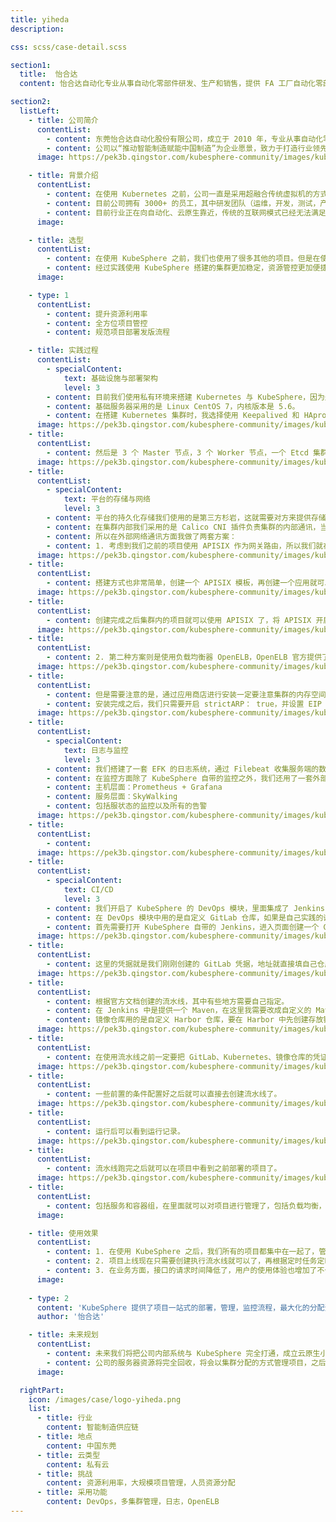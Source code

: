 ```yaml
---
title: yiheda
description:

css: scss/case-detail.scss

section1:
  title:  怡合达
  content: 怡合达自动化专业从事自动化零部件研发、生产和销售，提供 FA 工厂自动化零部件一站式供应。

section2:
  listLeft:
    - title: 公司简介
      contentList:
        - content: 东莞怡合达自动化股份有限公司，成立于 2010 年，专业从事自动化零部件研发、生产和销售，提供 FA 工厂自动化零部件一站式供应。公司深耕自动化设备行业，基于应用场景对自动化设备零部件进行标准化设计和分类选型，通过标准设定、产品开发、供应链管理、平台化运营，以信息和数字化为驱动，致力于为自动化设备行业提供高品质、低成本、短交期的自动化零部件产品。
        - content: 公司以“推动智能制造赋能中国制造”为企业愿景，致力于打造行业领先的 FA 工厂自动化零部件一站式供应商。公司以平台化为支撑，以信息和数字化为驱动，充分整合社会资源，链接自动化设备行业上下游资源，以标准设定和产品开发为起点，遵循“产品供给一平台整合一生态驱动”的发展路径，逐渐提高自动化设备中零部件标准化、模块化、组件化的覆盖比例，提升自动化设备供给效率，降低综合成本，最终推动自动化行业的技术进步。
      image: https://pek3b.qingstor.com/kubesphere-community/images/kubesphere-yiheda-1.png

    - title: 背景介绍
      contentList:
        - content: 在使用 Kubernetes 之前，公司一直是采用超融合传统虚拟机的方式来部署上线项目，这就导致公司资源浪费非常严重，每年单单在服务器的开销就大大增加。项目在上线的过程中出错的几率非常大，并且难以排查，没有一套规范的流程，需要开发人员手动部署，导致人员消耗非常严重。
        - content: 目前公司拥有 3000+ 的员工，其中研发团队（运维，开发，测试，产品等）超过 200 人，在苏州，湖北都有研发团队。
        - content: 目前行业正在向自动化、云原生靠近，传统的互联网模式已经无法满足大公司的业务需求了，为了让开发人员将更多的精力放在业务上，自动化部署、项目的全方位监控就变得越来越重要。目前公司云原生是刚刚起步，很多东西需要去探索发现，所以技术上有很多欠缺，需要非常细致地理解各个组件的运行原理和模式。
      image: 

    - title: 选型
      contentList:
        - content: 在使用 KubeSphere 之前，我们也使用了很多其他的项目。但是在使用过程中发现，其他工具的功能并不是很完善，遇到问题很难排查，社区也不是很活跃，这就导致我们的使用成本和维护成本大大增加。
        - content: 经过实践使用 KubeSphere 搭建的集群更加稳定，资源管控更加便捷，与同类云原生产品相比，KubeSphere 几乎实现了我们在生产环境会用到的所有功能。于是我们就开始在测试环境搭建并使用，随后慢慢地向生产环境迁移。目前我们公司有三分之一的项目已经迁移到 KubeSphere 平台上，并且回收了之前的旧服务器，大大提高了资源使用率。
      image: 

    - type: 1
      contentList:
        - content: 提升资源利用率
        - content: 全方位项目管控
        - content: 规范项目部署发版流程

    - title: 实践过程
      contentList:
        - specialContent:
            text: 基础设施与部署架构
            level: 3
        - content: 目前我们使用私有环境来搭建 Kubernetes 与 KubeSphere，因为是在我们内部使用，所以不考虑在云上进行搭建。
        - content: 基础服务器采用的是 Linux CentOS 7，内核版本是 5.6。
        - content: 在搭建 Kubernetes 集群时，我选择使用 Keepalived 和 HAproxy 创建高可用 Kubernetes 集群，其中包括两个负载均衡入口。
      image: https://pek3b.qingstor.com/kubesphere-community/images/kubesphere-yiheda-2.png
    - title:
      contentList:
        - content: 然后是 3 个 Master 节点，3 个 Worker 节点，一个 Etcd 集群，因为是多集群，我会为公司每个项目创建一个集群，所以我们单个集群分配的资源不是很多，当资源不够使用时需要进行申请。
      image: https://pek3b.qingstor.com/kubesphere-community/images/kubesphere-yiheda-3.png
    - title:
      contentList:
        - specialContent:
            text: 平台的存储与网络
            level: 3
        - content: 平台的持久化存储我们使用的是第三方杉岩，这就需要对方来提供存储卷和创建存储系统空间，所以在这里就不做过多介绍。大家也可以使用开源的存储插件来做，KubeSphere 文档中提到了很多开源存储插件，使用起来也非常的方便。
        - content: 在集群内部我们采用的是 Calico CNI 插件负责集群的内部通讯，当我们的服务部署至 Kubernetes 集群时会产生一个内部访问地址，这个地址在我们集群内是可以 ping 通和访问的，但外部无法访问。
        - content: 所以在外部网络通讯方面我做了两套方案：
        - content: 1. 考虑到我们之前的项目使用 APISIX 作为网关路由，所以我们就在集群内搭建了 APISIX：
      image: https://pek3b.qingstor.com/kubesphere-community/images/kubesphere-yiheda-4.png
    - title:
      contentList:
        - content: 搭建方式也非常简单，创建一个 APISIX 模板，再创建一个应用就可以了：
      image: https://pek3b.qingstor.com/kubesphere-community/images/kubesphere-yiheda-5.png
    - title:
      contentList:
        - content: 创建完成之后集群内的项目就可以使用 APISIX 了，将 APISIX 开启对外访问，作为集群的唯一入口，接下来在服务中创建路由，就会在 APISIX 中自动生成一条路由规则与上游服务：
      image: https://pek3b.qingstor.com/kubesphere-community/images/kubesphere-yiheda-6.png
    - title:
      contentList:
        - content: 2. 第二种方案则是使用负载均衡器 OpenELB，OpenELB 官方提供了三种模式，我们选用的是 Layer2 模式，因为 BGP 和 VIP 需要机器的支持，就暂时没有搭建，后续会考虑改用另外两种模式对外访问。
      image: https://pek3b.qingstor.com/kubesphere-community/images/kubesphere-yiheda-7.png
    - title:
      contentList:
        - content: 但是需要注意的是，通过应用商店进行安装一定要注意集群的内存空间是否充足，否则会导致集群监控组件异常。
        - content: 安装完成之后，我们只需要开启 strictARP： true，并设置 EIP 池就可以了，然后我们在部署服务时加上注解。将 type 改为 LoadBalance，就会在我们的 IP 池中获取一个对外访问的 IP 分配给服务进行对外访问了。
      image: https://pek3b.qingstor.com/kubesphere-community/images/kubesphere-yiheda-code.png
    - title:
      contentList:
        - specialContent:
            text: 日志与监控
            level: 3
        - content: 我们搭建了一套 EFK 的日志系统，通过 Filebeat 收集服务端的数据，再通过 Kafka 发送到 es 中，然后通过 Kibana 查询日志数据，另外我们增加了一套 SkyWalking，它会给我们生成一个链路 ID，这样我们就可以根据这个链路 ID 直接查找当前请求下的所有日志。
        - content: 在监控方面除了 KubeSphere 自带的监控之外，我们还用了一套外部的监控系统：
        - content: 主机层面：Prometheus + Grafana
        - content: 服务层面：SkyWalking
        - content: 包括服状态的监控以及所有的告警
      image: https://pek3b.qingstor.com/kubesphere-community/images/kubesphere-yiheda-8.png
    - title:
      contentList:
        - content: 
      image: https://pek3b.qingstor.com/kubesphere-community/images/kubesphere-yiheda-9.png
    - title:
      contentList:
        - specialContent:
            text: CI/CD
            level: 3
        - content: 我们开启了 KubeSphere 的 DevOps 模块，里面集成了 Jenkins，流水线的构建，实现了项目从拉取代码，质量检查到项目部署一键化的流程。
        - content: 在 DevOps 模块中用的是自定义 GitLab 仓库，如果是自己实践的话可以去 KubeSphere 应用商店中下载使用，在这里我就介绍一下自定义实现。
        - content: 首先需要打开 KubeSphere 自带的 Jenkins，进入页面创建一个 GitLab 的凭证，然后在系统配置自定义 GitLab 的地址。
      image: https://pek3b.qingstor.com/kubesphere-community/images/kubesphere-yiheda-10.png
    - title:
      contentList:
        - content: 这里的凭据就是我们刚刚创建的 GitLab 凭据，地址就直接填自己仓库的地址，然后就可以在 KubeSphere 中看到刚刚填写的地址了。
      image: https://pek3b.qingstor.com/kubesphere-community/images/kubesphere-yiheda-11.png
    - title:
      contentList:
        - content: 根据官方文档创建的流水线，其中有些地方需要自己指定。
        - content: 在 Jenkins 中是提供一个 Maven，在这里我需要改成自定义的 Maven，不然项目构建的时候会失败，我们只需要在 configMap 中修改 setting.xml 文件就可以了。
        - content: 镜像仓库用的是自定义 Harbor 仓库，要在 Harbor 中先创建存放镜像的地址，然后创建权限，在 KubeSphere 中添加凭证就可以使用了。
      image: https://pek3b.qingstor.com/kubesphere-community/images/kubesphere-yiheda-12.png
    - title:
      contentList:
        - content: 在使用流水线之前一定要把 GitLab、Kubernetes、镜像仓库的凭证建好，后面直接使用就可以了。
      image: https://pek3b.qingstor.com/kubesphere-community/images/kubesphere-yiheda-13.png
    - title:
      contentList:
        - content: 一些前置的条件配置好之后就可以直接去创建流水线了。
      image: https://pek3b.qingstor.com/kubesphere-community/images/kubesphere-yiheda-14.png
    - title:
      contentList:
        - content: 运行后可以看到运行记录。
      image: https://pek3b.qingstor.com/kubesphere-community/images/kubesphere-yiheda-15.png
    - title:
      contentList:
        - content: 流水线跑完之后就可以在项目中看到之前部署的项目了。
      image: https://pek3b.qingstor.com/kubesphere-community/images/kubesphere-yiheda-16.png
    - title:
      contentList:
        - content: 包括服务和容器组，在里面就可以对项目进行管理了，包括负载均衡，网关，路由，扩容等一些操作。
      image: 

    - title: 使用效果
      contentList:
        - content: 1. 在使用 KubeSphere 之后，我们所有的项目都集中在一起了，管理起来方便很多，服务器的资源也很大程度的减少，在资金方面节省了很多。
        - content: 2. 项目上线现在只需要创建执行流水线就可以了，再根据定时任务定时执行，并且项目可以自动增加副本，项目启动失败会自动回滚到之前的版本。
        - content: 3. 在业务方面，接口的请求时间降低了，用户的使用体验也增加了不少，出现 bug 能够快速的定位并解决问题。
      image: 
    
    - type: 2
      content: 'KubeSphere 提供了项目一站式的部署，管理，监控流程，最大化的分配资源使用率，提高项目的稳定性，降低了维护成本和人员消耗。'
      author: '怡合达'

    - title: 未来规划
      contentList:
        - content: 未来我们将把公司内部系统与 KubeSphere 完全打通，成立云原生小组来负责云原生的研发工作。
        - content: 公司的服务器资源将完全回收，将会以集群分配的方式管理项目，之后会自研一些插件和组件使用并进行开源。
      image: 

  rightPart:
    icon: /images/case/logo-yiheda.png
    list:
      - title: 行业
        content: 智能制造供应链
      - title: 地点
        content: 中国东莞
      - title: 云类型
        content: 私有云
      - title: 挑战
        content: 资源利用率，大规模项目管理，人员资源分配
      - title: 采用功能
        content: DevOps，多集群管理，日志，OpenELB
---
```

